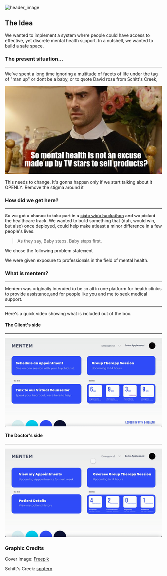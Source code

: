 ![header_image](./assets/Artboard%20–%201.png)
## The Idea
We wanted to implement a system where people could have access to effective, yet discrete mental health support. In a nutshell, we wanted to build a safe space.

### The present situation...
---
We've spent a long time ignoring a multitude of facets of life under the tag of "man up" or dont be a baby, or to quote David rose from Schitt's Creek, 

![David Rose](./assets/49664-1566987731.jpeg)

This needs to change.  It's gonna happen only if we start talking about it OPENLY. Remove the stigma around it.

### How did we get here?
---
So we got a chance to take part in a [state wide hackathon](https://reboot.asapkerala.gov.in) and we picked the healthcare track. We wanted to build something that (duh, would win, but also) once deployed, could help make atleast a minor difference in a few people's lives. 

> As they say, Baby steps. Baby steps first.

We chose the following problem statement 
>

We were given exposure to professionals in the field of mental health. 


### What is mentem?
---
Mentem was originally intended to be an all in one platform for health clinics to provide assistance,and for people like you and me to seek medical support. 

---
Here's a quick video showing what is included out of the box.

#### The Client's side
--- 
![The Client's side](./assets/vid_1.gif)
<!-- [![The Client's side](./assets/vid_1.gif)](https://youtu.be/-Ax7xFPC0xk) -->

#### The Doctor's side
---
![The Doctor's side](assets/vid_2.gif)
<!-- [![The Doctor's side](assets/vid_2.gif)](https://youtu.be/Uis3MZ23ilg) -->


### Graphic Credits
Cover Image: [Freepik](https://www.freepik.com/vectors/sport)

Schitt's Creek: [spotern](https://www.spotern.com/en/wanted/tv/schitt-s-creek/49664/black-zipper-sweater-of-david-rose-daniel-levy-in-schitt-s-creek-s01)

